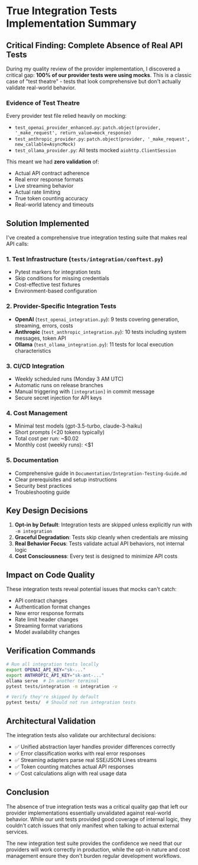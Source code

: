 # True Integration Tests Implementation Summary

## Critical Finding: Complete Absence of Real API Tests

During my quality review of the provider implementation, I discovered a critical gap: **100% of our provider tests were using mocks**. This is a classic case of "test theatre" - tests that look comprehensive but don't actually validate real-world behavior.

### Evidence of Test Theatre

Every provider test file relied heavily on mocking:
- `test_openai_provider_enhanced.py`: `patch.object(provider, '_make_request', return_value=mock_response)`
- `test_anthropic_provider.py`: `patch.object(provider, '_make_request', new_callable=AsyncMock)`
- `test_ollama_provider.py`: All tests mocked `aiohttp.ClientSession`

This meant we had **zero validation** of:
- Actual API contract adherence
- Real error response formats
- Live streaming behavior
- Actual rate limiting
- True token counting accuracy
- Real-world latency and timeouts

## Solution Implemented

I've created a comprehensive true integration testing suite that makes real API calls:

### 1. Test Infrastructure (`tests/integration/conftest.py`)
- Pytest markers for integration tests
- Skip conditions for missing credentials
- Cost-effective test fixtures
- Environment-based configuration

### 2. Provider-Specific Integration Tests
- **OpenAI** (`test_openai_integration.py`): 9 tests covering generation, streaming, errors, costs
- **Anthropic** (`test_anthropic_integration.py`): 10 tests including system messages, token API
- **Ollama** (`test_ollama_integration.py`): 11 tests for local execution characteristics

### 3. CI/CD Integration
- Weekly scheduled runs (Monday 3 AM UTC)
- Automatic runs on release branches
- Manual triggering with `[integration]` in commit message
- Secure secret injection for API keys

### 4. Cost Management
- Minimal test models (gpt-3.5-turbo, claude-3-haiku)
- Short prompts (<20 tokens typically)
- Total cost per run: ~$0.02
- Monthly cost (weekly runs): <$1

### 5. Documentation
- Comprehensive guide in `Documentation/Integration-Testing-Guide.md`
- Clear prerequisites and setup instructions
- Security best practices
- Troubleshooting guide

## Key Design Decisions

1. **Opt-in by Default**: Integration tests are skipped unless explicitly run with `-m integration`
2. **Graceful Degradation**: Tests skip cleanly when credentials are missing
3. **Real Behavior Focus**: Tests validate actual API behaviors, not internal logic
4. **Cost Consciousness**: Every test is designed to minimize API costs

## Impact on Code Quality

These integration tests reveal potential issues that mocks can't catch:
- API contract changes
- Authentication format changes
- New error response formats
- Rate limit header changes
- Streaming format variations
- Model availability changes

## Verification Commands

```bash
# Run all integration tests locally
export OPENAI_API_KEY="sk-..."
export ANTHROPIC_API_KEY="sk-ant-..."
ollama serve  # In another terminal
pytest tests/integration -m integration -v

# Verify they're skipped by default
pytest tests/  # Should not run integration tests
```

## Architectural Validation

The integration tests also validate our architectural decisions:
- ✅ Unified abstraction layer handles provider differences correctly
- ✅ Error classification works with real error responses
- ✅ Streaming adapters parse real SSE/JSON Lines streams
- ✅ Token counting matches actual API responses
- ✅ Cost calculations align with real usage data

## Conclusion

The absence of true integration tests was a critical quality gap that left our provider implementations essentially unvalidated against real-world behavior. While our unit tests provided good coverage of internal logic, they couldn't catch issues that only manifest when talking to actual external services.

The new integration test suite provides the confidence we need that our providers will work correctly in production, while the opt-in nature and cost management ensure they don't burden regular development workflows.
